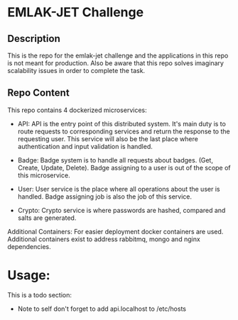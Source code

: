 # EMLAK-JET Challenge

## Description

This is the repo for the emlak-jet challenge and the applications in this repo is not meant for production. Also be aware that this repo solves imaginary scalability issues in order to complete the task.

## Repo Content

This repo contains 4 dockerized microservices:

-  API: API is the entry point of this distributed system. It's main duty is to route requests to corresponding services and return the response to the requesting user. This service will also be the last place where authentication and input validation is handled.

- Badge: Badge system is to handle all requests about badges. (Get, Create, Update, Delete). Badge assigning to a user is out of the scope of this microservice.

-  User: User service is the place where all operations about the user is handled. Badge assigning job is also the job of this service.

- Crypto: Crypto service is where passwords are hashed, compared and salts are generated.

Additional Containers:
For easier deployment docker containers are used. Additional containers exist to address rabbitmq, mongo and nginx dependencies.

# Usage:

This is a todo section:

- Note to self don't forget to add api.localhost to /etc/hosts
